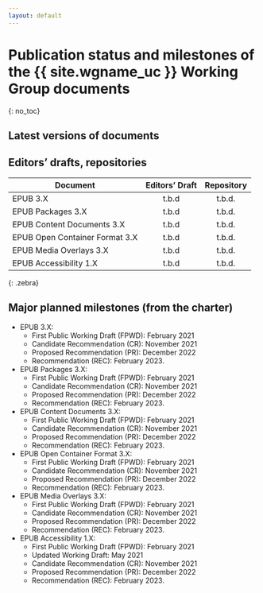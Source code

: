 ```yaml
---
layout: default
---
```


# Publication status and milestones of the {{ site.wgname_uc }} Working Group documents
{: no_toc}

## Latest versions of documents

<div data-apiary="specifications"></div>

## Editors’ drafts, repositories

| Document | Editors’ Draft | Repository |
|----------|:--------------:|:----------:|
| EPUB 3.X                       | t.b.d | t.b.d. |
| EPUB Packages 3.X              | t.b.d | t.b.d. |
| EPUB Content Documents 3.X     | t.b.d | t.b.d. |
| EPUB Open Container Format 3.X | t.b.d | t.b.d. |
| EPUB Media Overlays 3.X        | t.b.d | t.b.d. |
| EPUB Accessibility 1.X         | t.b.d | t.b.d. |
{: .zebra}


<!-- Non rec-track document
{: .footer}
-->


## Major planned milestones (from the charter)

* EPUB 3.X:
    * First Public Working Draft (FPWD): February 2021
    * Candidate Recommendation (CR): November 2021
    * Proposed Recommendation (PR): December 2022
    * Recommendation (REC): February 2023.
* EPUB Packages 3.X:
    * First Public Working Draft (FPWD): February 2021
    * Candidate Recommendation (CR): November 2021
    * Proposed Recommendation (PR): December 2022
    * Recommendation (REC): February 2023.
* EPUB Content Documents 3.X:
    * First Public Working Draft (FPWD): February 2021
    * Candidate Recommendation (CR): November 2021
    * Proposed Recommendation (PR): December 2022
    * Recommendation (REC): February 2023.
* EPUB Open Container Format 3.X:
    * First Public Working Draft (FPWD): February 2021
    * Candidate Recommendation (CR): November 2021
    * Proposed Recommendation (PR): December 2022
    * Recommendation (REC): February 2023.
* EPUB Media Overlays 3.X:
    * First Public Working Draft (FPWD): February 2021
    * Candidate Recommendation (CR): November 2021
    * Proposed Recommendation (PR): December 2022
    * Recommendation (REC): February 2023.
* EPUB Accessibility 1.X:
    * First Public Working Draft (FPWD): February 2021
    * Updated Working Draft: May 2021
    * Candidate Recommendation (CR): November 2021
    * Proposed Recommendation (PR): December 2022
    * Recommendation (REC): February 2023.


